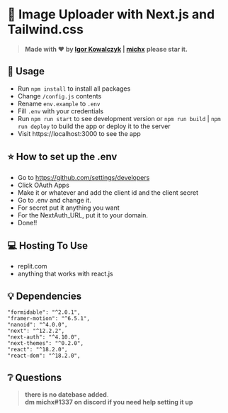 # 🚀 Image Uploader with Next.js and Tailwind.css

> **Made with ❤️ by [Igor Kowalczyk](https://github.com/igorkowalczyk) | [michx](https://github.com/michx1337)**
> **please star it.**

## 🔩 Usage

- Run `npm install` to install all packages
- Change `/config.js` contents
- Rename `env.example` to `.env`
- Fill `.env` with your credentials
- Run `npm run start` to see development version or `npm run build` | `npm run deploy` to build the app or deploy it to the server
- Visit https://localhost:3000 to see the app

## ⭐ How to set up the .env

- Go to https://github.com/settings/developers
- Click OAuth Apps
- Make it or whatever and add the client id and the client secret
- Go to .env and change it.
- For secret put it anything you want
- For the NextAuth_URL, put it to your domain.
- Done!!




## 💻 Hosting To Use

- replit.com
- anything that works with react.js


## 💡 Dependencies

```
"formidable": "^2.0.1",
"framer-motion": "^6.5.1",
"nanoid": "^4.0.0",
"next": "^12.2.2",
"next-auth": "^4.10.0",
"next-themes": "^0.2.0",
"react": "^18.2.0",
"react-dom": "^18.2.0",
```

## ❔ Questions

> **there is no datebase added**. <br>
> **dm michx#1337 on discord if you need help setting it up**
